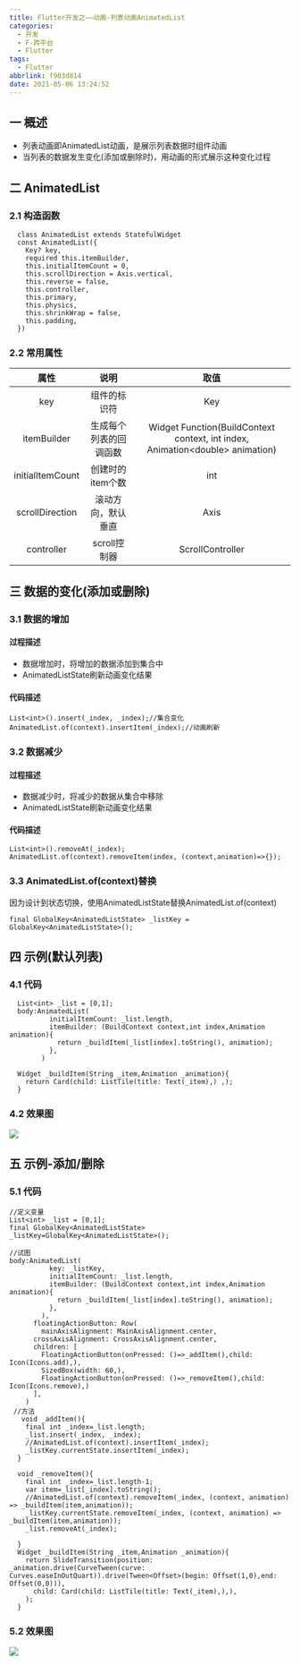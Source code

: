 ```yaml
---
title: Flutter开发之——动画-列表动画AnimatedList
categories:
  - 开发
  - F-跨平台
  - Flutter
tags:
  - Flutter
abbrlink: f903d814
date: 2021-05-06 13:24:52
---
```

## 一 概述

* 列表动画即AnimatedList动画，是展示列表数据时组件动画
* 当列表的数据发生变化(添加或删除时)，用动画的形式展示这种变化过程

<!--more-->

## 二 AnimatedList

### 2.1 构造函数

```
  class AnimatedList extends StatefulWidget 
  const AnimatedList({
    Key? key,
    required this.itemBuilder,
    this.initialItemCount = 0,
    this.scrollDirection = Axis.vertical,
    this.reverse = false,
    this.controller,
    this.primary,
    this.physics,
    this.shrinkWrap = false,
    this.padding,
  })
```

### 2.2 常用属性

|       属性       |          说明          |                             取值                             |
| :--------------: | :--------------------: | :----------------------------------------------------------: |
|       key        |      组件的标识符      |                             Key                              |
|   itemBuilder    | 生成每个列表的回调函数 | Widget Function(BuildContext context, int index, Animation\<double> animation) |
| initialItemCount |    创建时的item个数    |                             int                              |
| scrollDirection  |   滚动方向，默认垂直   |                             Axis                             |
|    controller    |      scroll控制器      |                       ScrollController                       |

## 三 数据的变化(添加或删除)

### 3.1 数据的增加

#### 过程描述

* 数据增加时，将增加的数据添加到集合中
* AnimatedListState刷新动画变化结果

#### 代码描述

```
List<int>().insert(_index, _index);//集合变化
AnimatedList.of(context).insertItem(_index);//动画刷新
```

### 3.2 数据减少

#### 过程描述

* 数据减少时，将减少的数据从集合中移除
* AnimatedListState刷新动画变化结果

#### 代码描述

```
List<int>().removeAt(_index);
AnimatedList.of(context).removeItem(index, (context,animation)=>{});
```

### 3.3 AnimatedList.of(context)替换

因为设计到状态切换，使用AnimatedListState替换AnimatedList.of(context)

```
final GlobalKey<AnimatedListState> _listKey = GlobalKey<AnimatedListState>();
```

## 四 示例(默认列表)

### 4.1 代码

```
  List<int> _list = [0,1];
  body:AnimatedList(
          initialItemCount: _list.length,
          itemBuilder: (BuildContext context,int index,Animation animation){
            return _buildItem(_list[index].toString(), animation);
          },
        )
        
  Widget _buildItem(String _item,Animation _animation){
    return Card(child: ListTile(title: Text(_item),) ,);
  }    
```

### 4.2 效果图
![][1]
## 五 示例-添加/删除

### 5.1 代码

```
//定义变量
List<int> _list = [0,1];
final GlobalKey<AnimatedListState> _listKey=GlobalKey<AnimatedListState>();

//试图
body:AnimatedList(
          key: _listKey,
          initialItemCount: _list.length,
          itemBuilder: (BuildContext context,int index,Animation animation){
            return _buildItem(_list[index].toString(), animation);
          },
        ),
      floatingActionButton: Row(
        mainAxisAlignment: MainAxisAlignment.center,
      crossAxisAlignment: CrossAxisAlignment.center,
      children: [
        FloatingActionButton(onPressed: ()=>_addItem(),child: Icon(Icons.add),),
        SizedBox(width: 60,),
        FloatingActionButton(onPressed: ()=>_removeItem(),child: Icon(Icons.remove),)
      ],
    )
 //方法
   void _addItem(){
    final int _index=_list.length;
    _list.insert(_index, _index);
    //AnimatedList.of(context).insertItem(_index);
    _listKey.currentState.insertItem(_index);
  }

  void _removeItem(){
    final int _index=_list.length-1;
    var item=_list[_index].toString();
    //AnimatedList.of(context).removeItem(_index, (context, animation) => _buildItem(item,animation));
    _listKey.currentState.removeItem(_index, (context, animation) => _buildItem(item,animation));
    _list.removeAt(_index);

  }
  Widget _buildItem(String _item,Animation _animation){
    return SlideTransition(position: _animation.drive(CurveTween(curve: Curves.easeInOutQuart)).drive(Tween<Offset>(begin: Offset(1,0),end: Offset(0,0))),
      child: Card(child: ListTile(title: Text(_item),),),
    );
  }
```

### 5.2 效果图
![][2]



[1]:https://jsd.onmicrosoft.cn/gh/PGzxc/CDN/blog-flutter/flutter-animateslist-no-animal.png
[2]:https://jsd.onmicrosoft.cn/gh/PGzxc/CDN/blog-flutter/flutter-animatedlist-add-remove.gif